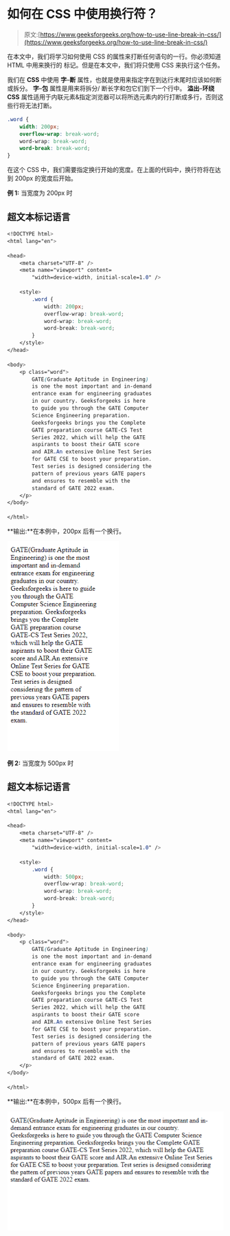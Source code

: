 # 如何在 CSS 中使用换行符？

> 原文:[https://www.geeksforgeeks.org/how-to-use-line-break-in-css/](https://www.geeksforgeeks.org/how-to-use-line-break-in-css/)

在本文中，我们将学习如何使用 CSS 的属性来打断任何语句的一行。你必须知道 HTML 中用来换行的
标记。但是在本文中，我们将只使用 CSS 来执行这个任务。

我们在 **CSS** 中使用 **字**–**断** 属性，也就是使用来指定字在到达行末尾时应该如何断或拆分。 **字**–**包** 属性是用来将拆分/ 断长字和包它们到下一个行中。 **溢出**–**环绕 CSS** 属性适用于内联元素&指定浏览器可以将所选元素内的行打断成多行，否则这些行将无法打断。

```css
.word {
    width: 200px;
    overflow-wrap: break-word;  
    word-wrap: break-word; 
    word-break: break-word;
}

```

在这个 CSS 中，我们需要指定换行开始的宽度。在上面的代码中，换行符将在达到 200px 的宽度后开始。

**例 1:** 当宽度为 200px 时

## 超文本标记语言

```css
<!DOCTYPE html>
<html lang="en">

<head>
    <meta charset="UTF-8" />
    <meta name="viewport" content=
        "width=device-width, initial-scale=1.0" />

    <style>
        .word {
            width: 200px;
            overflow-wrap: break-word;
            word-wrap: break-word;
            word-break: break-word;
        }
    </style>
</head>

<body>
    <p class="word">
        GATE(Graduate Aptitude in Engineering) 
        is one the most important and in-demand 
        entrance exam for engineering graduates 
        in our country. Geeksforgeeks is here 
        to guide you through the GATE Computer 
        Science Engineering preparation. 
        Geeksforgeeks brings you the Complete 
        GATE preparation course GATE-CS Test 
        Series 2022, which will help the GATE
        aspirants to boost their GATE score 
        and AIR.An extensive Online Test Series 
        for GATE CSE to boost your preparation. 
        Test series is designed considering the 
        pattern of previous years GATE papers 
        and ensures to resemble with the 
        standard of GATE 2022 exam.
    </p>
</body>

</html>
```

**输出:**在本例中，200px 后有一个换行。

![](img/dcbfb22301663c256583cc30b8531ad2.png)

**例 2:** 当宽度为 500px 时

## 超文本标记语言

```css
<!DOCTYPE html>
<html lang="en">

<head>
    <meta charset="UTF-8" />
    <meta name="viewport" content=
        "width=device-width, initial-scale=1.0" />

    <style>
        .word {
            width: 500px;
            overflow-wrap: break-word;
            word-wrap: break-word;
            word-break: break-word;
        }
    </style>
</head>

<body>
    <p class="word">
        GATE(Graduate Aptitude in Engineering) 
        is one the most important and in-demand 
        entrance exam for engineering graduates 
        in our country. Geeksforgeeks is here 
        to guide you through the GATE Computer 
        Science Engineering preparation. 
        Geeksforgeeks brings you the Complete 
        GATE preparation course GATE-CS Test 
        Series 2022, which will help the GATE
        aspirants to boost their GATE score 
        and AIR.An extensive Online Test Series 
        for GATE CSE to boost your preparation. 
        Test series is designed considering the 
        pattern of previous years GATE papers 
        and ensures to resemble with the 
        standard of GATE 2022 exam.
    </p>
</body>

</html>
```

**输出:**在本例中，500px 后有一个换行。

![](img/8ebc35e83fe0fb644533e58a55010930.png)